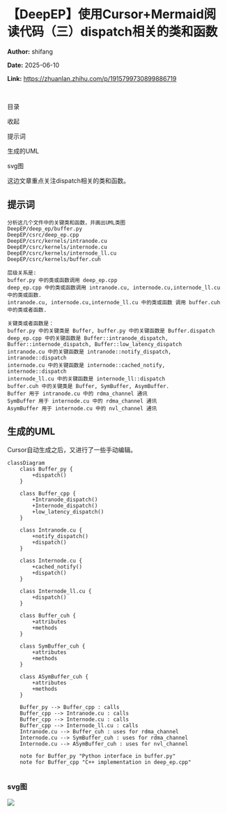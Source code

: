 # 【DeepEP】使用Cursor+Mermaid阅读代码（三）dispatch相关的类和函数

**Author:** shifang

**Date:** 2025-06-10

**Link:** https://zhuanlan.zhihu.com/p/1915799730899886719

​

目录

收起

提示词

生成的UML

svg图

这边文章重点关注dispatch相关的类和函数。

## 提示词

```text
分析这几个文件中的关键类和函数，并画出UML类图
DeepEP/deep_ep/buffer.py
DeepEP/csrc/deep_ep.cpp
DeepEP/csrc/kernels/intranode.cu
DeepEP/csrc/kernels/internode.cu
DeepEP/csrc/kernels/internode_ll.cu
DeepEP/csrc/kernels/buffer.cuh

层级关系是:
buffer.py 中的类或函数调用 deep_ep.cpp
deep_ep.cpp 中的类或函数调用 intranode.cu, internode.cu,internode_ll.cu 中的类或函数.
intranode.cu, internode.cu,internode_ll.cu 中的类或函数 调用 buffer.cuh 中的类或者函数.

关键类或者函数是：
buffer.py 中的关键类是 Buffer, buffer.py 中的关键函数是 Buffer.dispatch
deep_ep.cpp 中的关键函数是 Buffer::intranode_dispatch, Buffer::internode_dispatch, Buffer::low_latency_dispatch
intranode.cu 中的关键函数是 intranode::notify_dispatch, intranode::dispatch
internode.cu 中的关键函数是 internode::cached_notify, internode::dispatch
internode_ll.cu 中的关键函数是 internode_ll::dispatch
buffer.cuh 中的关键类是 Buffer, SymBuffer, AsymBuffer.
Buffer 用于 intranode.cu 中的 rdma_channel 通讯
SymBuffer 用于 internode.cu 中的 rdma_channel 通讯
AsymBuffer 用于 internode.cu 中的 nvl_channel 通讯
```

## 生成的UML

Cursor自动生成之后，又进行了一些手动编辑。

```text
classDiagram
    class Buffer_py {
        +dispatch()
    }
    
    class Buffer_cpp {
        +Intranode_dispatch()
        +Internode_dispatch()
        +low_latency_dispatch()
    }
    
    class Intranode.cu {
        +notify_dispatch()
        +dispatch()
    }
    
    class Internode.cu {
        +cached_notify()
        +dispatch()
    }
    
    class Internode_ll.cu {
        +dispatch()
    }
    
    class Buffer_cuh {
        +attributes
        +methods
    }
    
    class SymBuffer_cuh {
        +attributes
        +methods
    }
    
    class ASymBuffer_cuh {
        +attributes
        +methods
    }
    
    Buffer_py --> Buffer_cpp : calls
    Buffer_cpp --> Intranode.cu : calls
    Buffer_cpp --> Internode.cu : calls
    Buffer_cpp --> Internode_ll.cu : calls
    Intranode.cu --> Buffer_cuh : uses for rdma_channel
    Internode.cu --> SymBuffer_cuh : uses for rdma_channel
    Internode.cu --> ASymBuffer_cuh : uses for nvl_channel
    
    note for Buffer_py "Python interface in buffer.py"
    note for Buffer_cpp "C++ implementation in deep_ep.cpp"
    

```

### svg图

![](https://pic4.zhimg.com/v2-99eb88f1fb199753d47ee83b5b1a22b5_1440w.jpg)